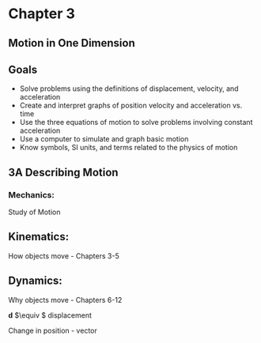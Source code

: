 # Chapter 3
## Motion in One Dimension



## Goals

- Solve problems using the definitions of displacement, velocity, and acceleration
- Create and interpret graphs of position velocity and acceleration vs. time 
- Use the three equations of motion to solve problems involving constant acceleration 
- Use a computer to simulate and graph basic motion
- Know symbols, SI units, and terms related to the physics of motion 



## **3A** Describing Motion



### Mechanics:

Study of Motion  <!-- .element: class="fragment"-->



## Kinematics:

How objects move - Chapters 3-5  <!-- .element: class="fragment"-->



## Dynamics:

Why objects move - Chapters 6-12  <!-- .element: class="fragment"-->



**d** $\equiv $ displacement

Change in position - vector 
